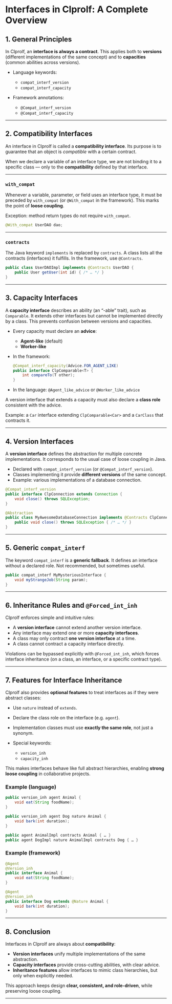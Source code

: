 # Interfaces in Clprolf: A Complete Overview

## 1. General Principles

In Clprolf, an **interface is always a contract**.
This applies both to **versions** (different implementations of the same concept) and to **capacities** (common abilities across versions).

* Language keywords:

  * `compat_interf_version`
  * `compat_interf_capacity`

* Framework annotations:

  * `@Compat_interf_version`
  * `@Compat_interf_capacity`

---

## 2. Compatibility Interfaces

An interface in Clprolf is called a **compatibility interface**.
Its purpose is to guarantee that an object is *compatible* with a certain contract.

When we declare a variable of an interface type, we are not binding it to a specific class — only to the **compatibility** defined by that interface.

---

### `with_compat`

Whenever a variable, parameter, or field uses an interface type, it must be preceded by `with_compat` (or `@With_compat` in the framework).
This marks the point of **loose coupling**.

Exception: method return types do not require `with_compat`.

```java
@With_compat UserDAO dao;
```

---

### `contracts`

The Java keyword `implements` is replaced by `contracts`.
A class lists all the contracts (interfaces) it fulfills.
In the framework, use `@Contracts`.

```java
public class UserDAOImpl implements @Contracts UserDAO {
    public User getUser(int id) { /* … */ }
}
```

---

## 3. Capacity Interfaces

A **capacity interface** describes an ability (an “-able” trait), such as `Comparable`.
It extends other interfaces but cannot be implemented directly by a class.
This prevents confusion between versions and capacities.

* Every capacity must declare an **advice**:

  * **Agent-like** (default)
  * **Worker-like**

* In the framework:

  ```java
  @Compat_interf_capacity(Advice.FOR_AGENT_LIKE)
  public interface ClpComparable<T> {
      int compareTo(T other);
  }
  ```

* In the language:
  `@Agent_like_advice` or `@Worker_like_advice`

A version interface that extends a capacity must also declare a **class role** consistent with the advice.

Example: a `Car` interface extending `ClpComparable<Car>` and a `CarClass` that contracts it.

---

## 4. Version Interfaces

A **version interface** defines the abstraction for multiple concrete implementations.
It corresponds to the usual case of loose coupling in Java.

* Declared with `compat_interf_version` (or `@Compat_interf_version`).
* Classes implementing it provide **different versions** of the same concept.
* Example: various implementations of a database connection.

```java
@Compat_interf_version
public interface ClpConnection extends Connection {
    void close() throws SQLException;
}

@Abstraction
public class MyAwesomeDatabaseConnection implements @Contracts ClpConnection {
    public void close() throws SQLException { /* … */ }
}
```

---

## 5. Generic `compat_interf`

The keyword `compat_interf` is a **generic fallback**.
It defines an interface without a declared role.
Not recommended, but sometimes useful.

```java
public compat_interf MyMysteriousInterface {
    void myStrangeJob(String param);
}
```

---

## 6. Inheritance Rules and `@Forced_int_inh`

Clprolf enforces simple and intuitive rules:

* A **version interface** cannot extend another version interface.
* Any interface may extend one or more **capacity interfaces**.
* A class may only contract **one version interface** at a time.
* A class cannot contract a capacity interface directly.

Violations can be bypassed explicitly with `@Forced_int_inh`, which forces interface inheritance (on a class, an interface, or a specific contract type).

---

## 7. Features for Interface Inheritance

Clprolf also provides **optional features** to treat interfaces as if they were abstract classes:

* Use `nature` instead of `extends`.
* Declare the class role on the interface (e.g. `agent`).
* Implementation classes must use **exactly the same role**, not just a synonym.
* Special keywords:

  * `version_inh`
  * `capacity_inh`

This makes interfaces behave like full abstract hierarchies, enabling **strong loose coupling** in collaborative projects.

### Example (language)

```java
public version_inh agent Animal {
    void eat(String foodName);
}

public version_inh agent Dog nature Animal {
    void bark(int duration);
}

public agent AnimalImpl contracts Animal { … }
public agent DogImpl nature AnimalImpl contracts Dog { … }
```

### Example (framework)

```java
@Agent
@Version_inh
public interface Animal {
    void eat(String foodName);
}

@Agent
@Version_inh
public interface Dog extends @Nature Animal {
    void bark(int duration);
}
```

---

## 8. Conclusion

Interfaces in Clprolf are always about **compatibility**:

* **Version interfaces** unify multiple implementations of the same abstraction.
* **Capacity interfaces** provide cross-cutting abilities, with clear advice.
* **Inheritance features** allow interfaces to mimic class hierarchies, but only when explicitly needed.

This approach keeps design **clear, consistent, and role-driven**, while preserving loose coupling.

---
